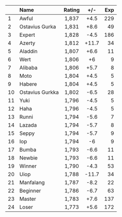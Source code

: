 | |Name|Rating|+/-|Exp|
|-|:---|:----:|:-:|--:|
|1|Awful|1,837|+4.5|229|
|2|Ostavius Gurka|1,831|+8.6|49|
|3|Expert|1,828|-4.5|186|
|4|Azerty|1,812|+11.7|34|
|5|Aladdin|1,807|+6.6|11|
|6|Wert|1,806|+6|9|
|7|Alibaba|1,806|+5.7|8|
|8|Moto|1,804|+4.5|5|
|9|Habere|1,804|+4.5|5|
|10|Ostavius Gurkka|1,802|-6.5|28|
|11|Yuki|1,796|-4.5|5|
|12|Haha|1,796|-4.5|5|
|13|Runni|1,794|-5.6|7|
|14|Lazada|1,794|-5.7|8|
|15|Seppy|1,794|-5.7|9|
|16|Iop|1,794|-6|9|
|17|Bumba|1,793|-6.6|11|
|18|Newbie|1,793|-6.6|11|
|19|Winner|1,790|-4.3|53|
|20|Uiop|1,788|-11.7|34|
|21|Manfalang|1,787|-8.2|22|
|22|Beginner|1,786|-6.7|63|
|23|Master|1,783|+7.6|137|
|24|Loser|1,773|+5.6|172|
